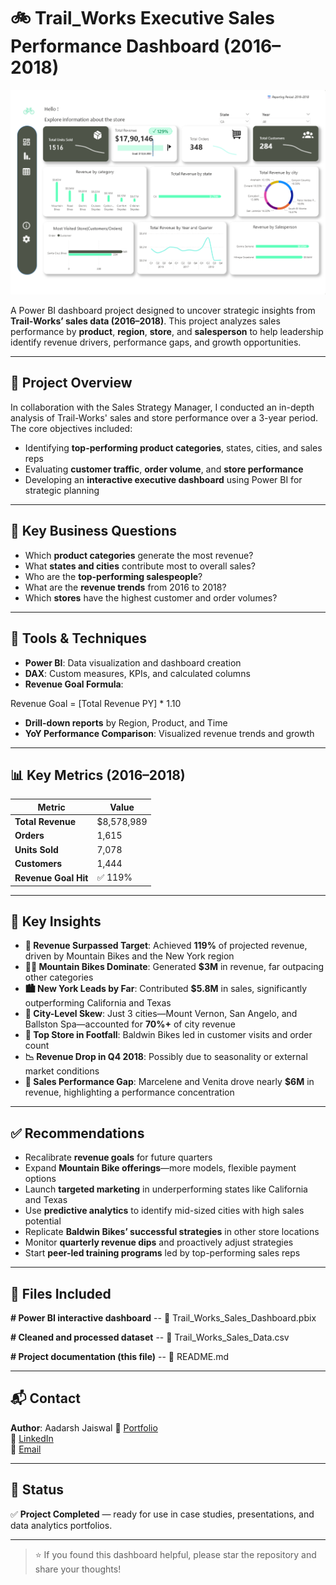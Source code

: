 # 🚲 Trail_Works Executive Sales Performance Dashboard (2016–2018)

![Power BI Dashboard](https://github.com/aadarshjaiswalvns/Trail_Works-Executive-Sales-Performance-Dashboard-2016-2018-/blob/main/Dashboard_preview.png) 

A Power BI dashboard project designed to uncover strategic insights from **Trail-Works’ sales data (2016–2018)**. This project analyzes sales performance by **product**, **region**, **store**, and **salesperson** to help leadership identify revenue drivers, performance gaps, and growth opportunities.

---

## 📌 Project Overview

In collaboration with the Sales Strategy Manager, I conducted an in-depth analysis of Trail-Works' sales and store performance over a 3-year period. The core objectives included:

- Identifying **top-performing product categories**, states, cities, and sales reps  
- Evaluating **customer traffic**, **order volume**, and **store performance**  
- Developing an **interactive executive dashboard** using Power BI for strategic planning

---

## 🎯 Key Business Questions

- Which **product categories** generate the most revenue?
- What **states and cities** contribute most to overall sales?
- Who are the **top-performing salespeople**?
- What are the **revenue trends** from 2016 to 2018?
- Which **stores** have the highest customer and order volumes?

---

## 🧰 Tools & Techniques

- **Power BI**: Data visualization and dashboard creation  
- **DAX**: Custom measures, KPIs, and calculated columns  
- **Revenue Goal Formula**:  

Revenue Goal = [Total Revenue PY] * 1.10

- **Drill-down reports** by Region, Product, and Time  
- **YoY Performance Comparison**: Visualized revenue trends and growth

---

## 📊 Key Metrics (2016–2018)

| Metric           | Value       |
|------------------|-------------|
| **Total Revenue**| $8,578,989  |
| **Orders**       | 1,615       |
| **Units Sold**   | 7,078       |
| **Customers**    | 1,444       |
| **Revenue Goal Hit** | ✅ 119% |

---

## 🧐 Key Insights

- **🚀 Revenue Surpassed Target**: Achieved **119%** of projected revenue, driven by Mountain Bikes and the New York region  
- **🚴‍♂️ Mountain Bikes Dominate**: Generated **$3M** in revenue, far outpacing other categories  
- **🏙️ New York Leads by Far**: Contributed **$5.8M** in sales, significantly outperforming California and Texas  
- **📍 City-Level Skew**: Just 3 cities—Mount Vernon, San Angelo, and Ballston Spa—accounted for **70%+** of city revenue  
- **🏪 Top Store in Footfall**: Baldwin Bikes led in customer visits and order count  
- **📉 Revenue Drop in Q4 2018**: Possibly due to seasonality or external market conditions  
- **👥 Sales Performance Gap**: Marcelene and Venita drove nearly **$6M** in revenue, highlighting a performance concentration

---

## ✅ Recommendations

- Recalibrate **revenue goals** for future quarters  
- Expand **Mountain Bike offerings**—more models, flexible payment options  
- Launch **targeted marketing** in underperforming states like California and Texas  
- Use **predictive analytics** to identify mid-sized cities with high sales potential  
- Replicate **Baldwin Bikes’ successful strategies** in other store locations  
- Monitor **quarterly revenue dips** and proactively adjust strategies  
- Start **peer-led training programs** led by top-performing sales reps

---

## 📂 Files Included

**# Power BI interactive dashboard**
-- 📄 Trail_Works_Sales_Dashboard.pbix

**# Cleaned and processed dataset**
-- 📄 Trail_Works_Sales_Data.csv

**# Project documentation (this file)**
-- 📄 README.md 


---

## 📬 Contact

**Author**: Aadarsh Jaiswal 
🔗 [Portfolio](https://aadarshjaiswalvns.github.io/Data-Analytics-Portfolio/)  
💼 [LinkedIn](https://www.linkedin.com/in/aadarsh-jaiswal)  
📧 [Email](mailto:aadarshjaiswal.vns@gmail.com)

---

## 📌 Status

✅ **Project Completed** — ready for use in case studies, presentations, and data analytics portfolios.

---

> ⭐ If you found this dashboard helpful, please star the repository and share your thoughts!

